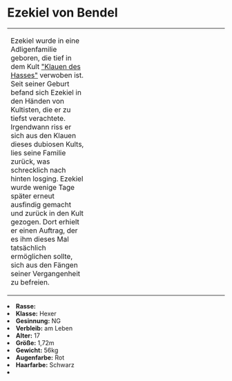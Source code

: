 # Ezekiel von Bendel

<primary-label ref="npc"/>

<secondary-label ref="faergria"/>

<secondary-label ref="adrestia"/>

<table>
<tr><td>
<p>
Ezekiel wurde in eine Adligenfamilie geboren, die tief in dem Kult
<a href="Religion.md" anchor="bekannte-religionen-und-kulte">"Klauen des Hasses"</a> verwoben ist. Seit seiner Geburt
befand sich Ezekiel in den Händen von Kultisten, die er zu tiefst verachtete. Irgendwann riss er sich aus den Klauen
dieses dubiosen Kults, lies seine Familie zurück, was schrecklich nach hinten losging. Ezekiel wurde wenige Tage später
erneut ausfindig gemacht und zurück in den Kult gezogen. Dort erhielt er einen Auftrag, der es ihm dieses Mal
tatsächlich ermöglichen sollte, sich aus den Fängen seiner Vergangenheit zu befreien.
</p>

</td><td width="300">
<!-- Edit here -->
<img src="ezekiel.png" alt="" />
</td></tr>
</table>

<procedure title="Allgemeine Informationen">
<list columns="3">
<li><b>Rasse:</b> <a href="Folks.md" anchor="menschen"></a></li>
<li><b>Klasse:</b> Hexer</li>
<li><b>Gesinnung:</b> NG</li>
<li><b>Verbleib:</b> am Leben</li>
</list>
</procedure>

<procedure title="Aussehen">
<list columns="3">
<li><b>Alter:</b> 17</li>
<li><b>Größe:</b> 1,72m</li>
<li><b>Gewicht:</b> 56kg</li>
<li><b>Augenfarbe:</b> Rot</li>
<li><b>Haarfarbe:</b> Schwarz</li>
</list>
</procedure>

<procedure title="Beziehungen">
<list columns="3">
<li></li>
</list>
</procedure>

<!--
## Notizen

- **Ziele:** 
- **Geheimnisse:** 
-->